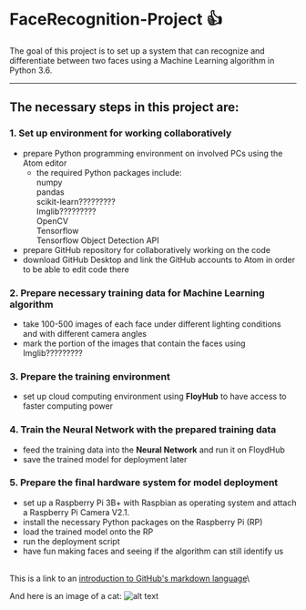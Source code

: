 # FaceRecognition-Project :+1:
The goal of this project is to set up a system that can recognize and differentiate between two faces using a Machine Learning algorithm in Python 3.6.

---

## The necessary steps in this project are:

### 1. Set up environment for working collaboratively
- prepare Python programming environment on involved PCs using the Atom editor
  - the required Python packages include: \
      numpy\
      pandas\
      scikit-learn?????????\
      Imglib?????????\
      OpenCV \
      Tensorflow \
      Tensorflow Object Detection API 
- prepare GitHub repository for collaboratively working on the code
- download GitHub Desktop and link the GitHub accounts to Atom in order to be able to edit code there



### 2. Prepare necessary training data for Machine Learning algorithm
- take 100-500 images of each face under different lighting conditions and with different camera angles
- mark the portion of the images that contain the faces using Imglib?????????



### 3. Prepare the training environment
- set up cloud computing environment using **FloyHub** to have access to faster computing power



### 4. Train the Neural Network with the prepared training data
- feed the training data into the **Neural Network** and run it on FloydHub
- save the trained model for deployment later



### 5. Prepare the final hardware system for model deployment
- set up a Raspberry Pi 3B+ with Raspbian as operating system and attach a Raspberry Pi Camera V2.1.
- install the necessary Python packages on the Raspberry Pi (RP)
- load the trained model onto the RP
- run the deployment script
- have fun making faces and seeing if the algorithm can still identify us

\
This is a link to an [introduction to GitHub's markdown language](https://help.github.com/articles/basic-writing-and-formatting-syntax/)\

And here is an image of a cat:
![alt text](https://github.com/DataScienceMichael/OpenCV-Project/blob/master/Cat03.jpg)
